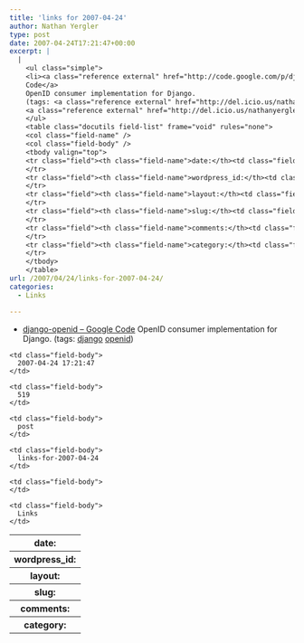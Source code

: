 ```yaml
---
title: 'links for 2007-04-24'
author: Nathan Yergler
type: post
date: 2007-04-24T17:21:47+00:00
excerpt: |
  |
    <ul class="simple">
    <li><a class="reference external" href="http://code.google.com/p/django-openid/">django-openid – Google
    Code</a>
    OpenID consumer implementation for Django.
    (tags: <a class="reference external" href="http://del.icio.us/nathanyergler/django">django</a>
    <a class="reference external" href="http://del.icio.us/nathanyergler/openid">openid</a>)</li>
    </ul>
    <table class="docutils field-list" frame="void" rules="none">
    <col class="field-name" />
    <col class="field-body" />
    <tbody valign="top">
    <tr class="field"><th class="field-name">date:</th><td class="field-body">2007-04-24 17:21:47</td>
    </tr>
    <tr class="field"><th class="field-name">wordpress_id:</th><td class="field-body">519</td>
    </tr>
    <tr class="field"><th class="field-name">layout:</th><td class="field-body">post</td>
    </tr>
    <tr class="field"><th class="field-name">slug:</th><td class="field-body">links-for-2007-04-24</td>
    </tr>
    <tr class="field"><th class="field-name">comments:</th><td class="field-body"></td>
    </tr>
    <tr class="field"><th class="field-name">category:</th><td class="field-body">Links</td>
    </tr>
    </tbody>
    </table>
url: /2007/04/24/links-for-2007-04-24/
categories:
  - Links

---
```

<ul class="simple">
  <li>
    <a class="reference external" href="http://code.google.com/p/django-openid/">django-openid – Google Code</a> OpenID consumer implementation for Django. (tags: <a class="reference external" href="http://del.icio.us/nathanyergler/django">django</a> <a class="reference external" href="http://del.icio.us/nathanyergler/openid">openid</a>)
  </li>
</ul>

<table class="docutils field-list" frame="void" rules="none">
  <col class="field-name" /> <col class="field-body" /> <tr class="field">
    <th class="field-name">
      date:
    </th>

    <td class="field-body">
      2007-04-24 17:21:47
    </td>
  </tr>

  <tr class="field">
    <th class="field-name">
      wordpress_id:
    </th>

    <td class="field-body">
      519
    </td>
  </tr>

  <tr class="field">
    <th class="field-name">
      layout:
    </th>

    <td class="field-body">
      post
    </td>
  </tr>

  <tr class="field">
    <th class="field-name">
      slug:
    </th>

    <td class="field-body">
      links-for-2007-04-24
    </td>
  </tr>

  <tr class="field">
    <th class="field-name">
      comments:
    </th>

    <td class="field-body">
    </td>
  </tr>

  <tr class="field">
    <th class="field-name">
      category:
    </th>

    <td class="field-body">
      Links
    </td>
  </tr>
</table>